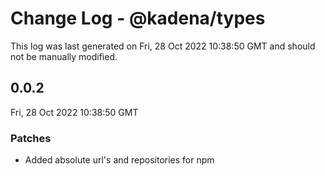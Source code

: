 # Change Log - @kadena/types

This log was last generated on Fri, 28 Oct 2022 10:38:50 GMT and should not be manually modified.

## 0.0.2
Fri, 28 Oct 2022 10:38:50 GMT

### Patches

- Added absolute url's and repositories for npm

